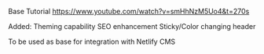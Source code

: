 Base Tutorial
https://www.youtube.com/watch?v=smHhNzM5Uo4&t=270s

Added: 
Theming capability
SEO enhancement
Sticky/Color changing header

To be used as base for integration with Netlify CMS
